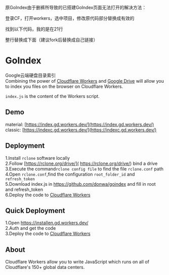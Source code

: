 
 
原GoIndex由于删裤所导致的已搭建GoIndex页面无法打开的解决方法：

登录CF，打开workers，选中项目，修改原代码部分替换成有效的

找到以下代码，我的是在21行

<script src="//cdn.jsdelivr.net/combine/gh/jquery/jquery@3.2/dist/jquery.min.js,gh/donwa/goindex@${authConfig.version}/themes/${authConfig.theme}/app.js"></script>

整行替换成下面（建议fork后替换成自己链接）

<script src="//cdn.jsdelivr.net/combine/gh/jquery/jquery@3.2/dist/jquery.min.js,gh/guxingjinguang/goindex/themes/${authConfig.theme}/app.js"></script>

GoIndex  
==== 
Google云端硬盘目录索引  
Combining the power of [Cloudflare Workers](https://workers.cloudflare.com/) and [Google Drive](https://www.google.com/drive/) will allow you to index you files on the browser on Cloudflare Workers.    

`index.js` is the content of the Workers script.  

## Demo  
material: [https://index.gd.workers.dev/](https://index.gd.workers.dev/)  
classic: [https://indexc.gd.workers.dev/](https://indexc.gd.workers.dev/)  

## Deployment  
1.Install `rclone` software locally  
2.Follow [https://rclone.org/drive/]( https://rclone.org/drive/) bind a drive  
3.Execute the command`rclone config file` to find the file `rclone.conf` path  
4.Open `rclone.conf`,find the configuration `root_folder_id` and `refresh_token`  
5.Download index.js in https://github.com/donwa/goindex and fill in root and refresh_token  
6.Deploy the code to [Cloudflare Workers](https://www.cloudflare.com/)

## Quick Deployment  
1.Open https://installen.gd.workers.dev/  
2.Auth and get the code  
3.Deploy the code to [Cloudflare Workers](https://www.cloudflare.com/)  



## About  
Cloudflare Workers allow you to write JavaScript which runs on all of Cloudflare's 150+ global data centers.  

